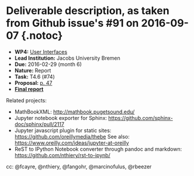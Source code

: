 # Deliverable description, as taken from Github issue's #91 on 2016-09-07 {.notoc}

- **WP4:** [User Interfaces](https://github.com/OpenDreamKit/OpenDreamKit/tree/master/WP4)
- **Lead Institution:** Jacobs University Bremen
- **Due:** 2016-02-29 (month 6)
- **Nature:** Report
- **Task:** T4.6 (#74)
- **Proposal:** [p. 47](https://github.com/OpenDreamKit/OpenDreamKit/raw/master/Proposal/proposal-www.pdf)
- **[Final report](https://github.com/OpenDreamKit/OpenDreamKit/raw/master/WP4/D4.2/report-final.pdf)**

Related projects:
- MathBookXML: http://mathbook.pugetsound.edu/
- Jupyter notebook exporter for Sphinx: https://github.com/sphinx-doc/sphinx/pull/2117
- Jupyter javascript plugin for static sites: https://github.com/oreillymedia/thebe
  See also: https://www.oreilly.com/ideas/jupyter-at-oreilly
- ReST to IPython Notebook converter through pandoc and markdown: https://github.com/nthiery/rst-to-ipynb/

cc: @fcayre, @nthiery, @fangohr, @marcinofulus, @rbeezer
